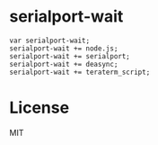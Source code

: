# serialport-wait
```
var serialport-wait;
serialport-wait += node.js;
serialport-wait += serialport;
serialport-wait += deasync;
serialport-wait += teraterm_script;
```

# License
MIT
